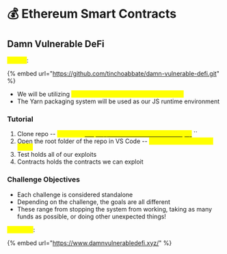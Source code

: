 # 💰 Ethereum Smart Contracts

## Damn Vulnerable DeFi

<mark style="color:yellow;">GitHub</mark>:

{% embed url="https://github.com/tinchoabbate/damn-vulnerable-defi.git" %}

* We will be utilizing <mark style="color:yellow;">JS and Solidity programming languages</mark>
* The Yarn packaging system will be used as our JS runtime environment

### Tutorial

1. Clone repo -- <mark style="color:yellow;">`git clone`</mark>[<mark style="color:yellow;">`https://www.damnvulnerabledefi.xyz/`</mark>](https://www.damnvulnerabledefi.xyz/) ``&#x20;
2. Open the root folder of the repo in VS Code -- <mark style="color:yellow;">`code damn-vulnerable-defi/`</mark>
3. Test holds all of our exploits
4. Contracts holds the contracts we can exploit

### Challenge Objectives

* Each challenge is considered standalone
* Depending on the challenge, the goals are all different
* These range from stopping the system from working, taking as many funds as possible, or doing other unexpected things!

<mark style="color:yellow;">Main Site</mark>:

{% embed url="https://www.damnvulnerabledefi.xyz/" %}
